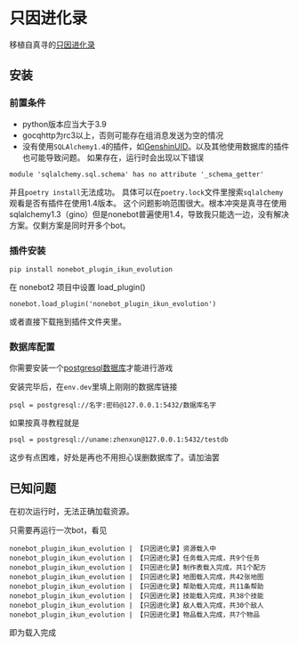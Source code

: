 # 只因进化录

移植自真寻的[只因进化录](https://github.com/RShock/ikun_evolution)

## 安装

### 前置条件

* python版本应当大于3.9
* gocqhttp为rc3以上，否则可能存在组消息发送为空的情况
* 没有使用`SQLAlchemy1.4`的插件，如[GenshinUID](https://github.com/KimigaiiWuyi/GenshinUID)。以及其他使用数据库的插件也可能导致问题。
如果存在，运行时会出现以下错误
```
module 'sqlalchemy.sql.schema' has no attribute '_schema_getter'
```
并且`poetry install`无法成功。
具体可以在`poetry.lock`文件里搜索`sqlalchemy`观看是否有插件在使用1.4版本。
这个问题影响范围很大。根本冲突是真寻在使用sqlalchemy1.3（gino）但是nonebot普遍使用1.4，导致我只能选一边，没有解决方案。仅剩方案是同时开多个bot。

### 插件安装
```
pip install nonebot_plugin_ikun_evolution
```
在 nonebot2 项目中设置 load_plugin()
```
nonebot.load_plugin('nonebot_plugin_ikun_evolution')
```

或者直接下载拖到插件文件夹里。

### 数据库配置

你需要安装一个[postgresql数据库](https://hibikier.github.io/zhenxun_bot/docs/installation_doc/install_postgresql.html)才能进行游戏

安装完毕后，在`env.dev`里填上刚刚的数据库链接
```
psql = postgresql://名字:密码@127.0.0.1:5432/数据库名字
```

如果按真寻教程就是
```
psql = postgresql://uname:zhenxun@127.0.0.1:5432/testdb
```

这步有点困难，好处是再也不用担心误删数据库了。请加油罢

## 已知问题

在初次运行时，无法正确加载资源。

只需要再运行一次bot，看见
```
nonebot_plugin_ikun_evolution | 【只因进化录】资源载入中
nonebot_plugin_ikun_evolution | 【只因进化录】任务载入完成，共9个任务
nonebot_plugin_ikun_evolution | 【只因进化录】制作表载入完成，共1个配方
nonebot_plugin_ikun_evolution | 【只因进化录】地图载入完成，共42张地图
nonebot_plugin_ikun_evolution | 【只因进化录】帮助载入完成，共11条帮助
nonebot_plugin_ikun_evolution | 【只因进化录】技能载入完成，共38个技能
nonebot_plugin_ikun_evolution | 【只因进化录】敌人载入完成，共30个敌人
nonebot_plugin_ikun_evolution | 【只因进化录】物品载入完成，共7个物品
```
即为载入完成
